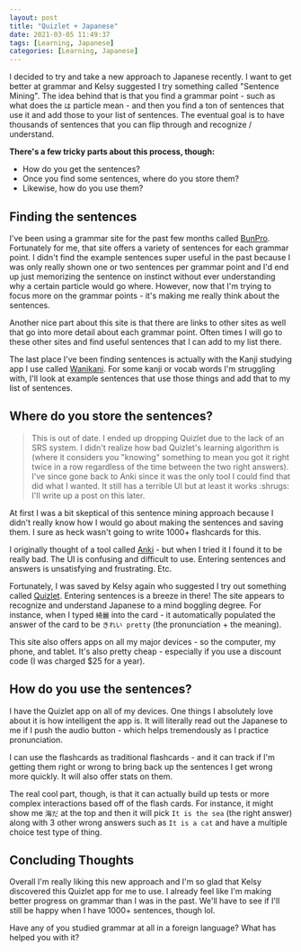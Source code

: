 ```yaml
---
layout: post
title: "Quizlet + Japanese"
date: 2021-03-05 11:49:37
tags: [Learning, Japanese]
categories: [Learning, Japanese]
---
```


I decided to try and take a new approach to Japanese recently. I want to get better at grammar and
Kelsy suggested I try something called "Sentence Mining". The idea behind that is that you find a
grammar point - such as what does the `は` particle mean - and then you find a ton of sentences that
use it and add those to your list of sentences. The eventual goal is to have thousands of sentences
that you can flip through and recognize / understand.

**There's a few tricky parts about this process, though:**

- How do you get the sentences?
- Once you find some sentences, where do you store them?
- Likewise, how do you use them?

## Finding the sentences

I've been using a grammar site for the past few months called [BunPro](https://www.bunpro.jp/).
Fortunately for me, that site offers a variety of sentences for each grammar point. I didn't find
the example sentences super useful in the past because I was only really shown one or two sentences
per grammar point and I'd end up just memorizing the sentence on instinct without ever understanding
why a certain particle would go where. However, now that I'm trying to focus more on the grammar
points - it's making me really think about the sentences.

Another nice part about this site is that there are links to other sites as well that go into more
detail about each grammar point. Often times I will go to these other sites and find useful
sentences that I can add to my list there.

The last place I've been finding sentences is actually with the Kanji studying app I use called
[Wanikani](https://wanikani.com/). For some kanji or vocab words I'm struggling with, I'll look at
example sentences that use those things and add that to my list of sentences.

## Where do you store the sentences?

> This is out of date. I ended up dropping Quizlet due to the lack of an SRS system. I didn't realize how bad Quizlet's learning algorithm is (where it considers you "knowing" something to mean you got it right twice in a row regardless of the time between the two right answers). I've since gone back to Anki since it was the only tool I could find that did what I wanted. It still has a terrible UI but at least it works :shrugs: I'll write up a post on this later.

At first I was a bit skeptical of this sentence mining approach because I didn't really know how
I would go about making the sentences and saving them. I sure as heck wasn't going to write 1000+
flashcards for this.

I originally thought of a tool called [Anki](https://apps.ankiweb.net/) - but when I tried it I
found it to be really bad. The UI is confusing and difficult to use. Entering sentences and answers
is unsatisfying and frustrating. Etc.

Fortunately, I was saved by Kelsy again who suggested I try out something called [Quizlet](https://quizlet.com).
Entering sentences is a breeze in there! The site appears to recognize and understand Japanese to
a mind boggling degree. For instance, when I typed `綺麗` into the card - it automatically populated
the answer of the card to be `きれい pretty` (the pronunciation + the meaning).

This site also offers apps on all my major devices - so the computer, my phone, and tablet. It's
also pretty cheap - especially if you use a discount code (I was charged $25 for a year).

## How do you use the sentences?

I have the Quizlet app on all of my devices. One things I absolutely love about it is how
intelligent the app is. It will literally read out the Japanese to me if I push the audio button -
which helps tremendously as I practice pronunciation.

I can use the flashcards as traditional flashcards - and it can track if I'm getting them right or
wrong to bring back up the sentences I get wrong more quickly. It will also offer stats on them.

The real cool part, though, is that it can actually build up tests or more complex interactions
based off of the flash cards. For instance, it might show me `海だ` at the top and then it will pick
`It is the sea` (the right answer) along with 3 other wrong answers such as `It is a cat` and have
a multiple choice test type of thing.

## Concluding Thoughts

Overall I'm really liking this new approach and I'm so glad that Kelsy discovered this Quizlet app
for me to use. I already feel like I'm making better progress on grammar than I was in the past.
We'll have to see if I'll still be happy when I have 1000+ sentences, though lol.

Have any of you studied grammar at all in a foreign language? What has helped you with it?
